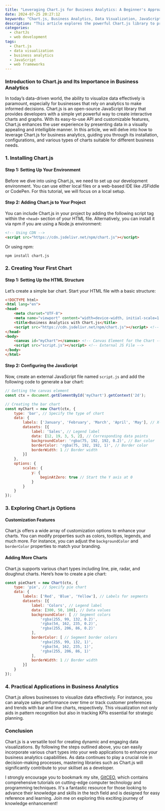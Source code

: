 ```yaml
---
title: "Leveraging Chart.js for Business Analytics: A Beginner's Approach"
date: 2024-07-25 20:27:12
keywords: "Chart.js, Business Analytics, Data Visualization, JavaScript, Web Development"
description: "This article explores the powerful Chart.js library to provide an easy and practical guide on how to implement data visualization techniques for business analytics. Learn how to create interactive charts that enhance data comprehension and decision-making. We will cover the installation, configuration, and various types of charts, along with practical examples to demonstrate their uses. By understanding Chart.js, you will enrich your toolkit for web development and make impactful visual representations of data."
categories:
  - chartJs
  - web development
tags:
  - Chart.js
  - data visualization
  - business analytics
  - JavaScript
  - web frameworks
---
```


### Introduction to Chart.js and Its Importance in Business Analytics

In today’s data-driven world, the ability to visualize data effectively is paramount, especially for businesses that rely on analytics to make informed decisions. Chart.js is an open-source JavaScript library that provides developers with a simple yet powerful way to create interactive charts and graphs. With its easy-to-use API and customizable features, Chart.js enhances the user experience by presenting data in a visually appealing and intelligible manner. In this article, we will delve into how to leverage Chart.js for business analytics, guiding you through its installation, configurations, and various types of charts suitable for different business needs.

<!-- more -->

### 1. Installing Chart.js

#### Step 1: Setting Up Your Environment

Before we dive into using Chart.js, we need to set up our development environment. You can use either local files or a web-based IDE like JSFiddle or CodePen. For this tutorial, we will focus on a local setup.

#### Step 2: Adding Chart.js to Your Project

You can include Chart.js in your project by adding the following script tag within the `<head>` section of your HTML file. Alternatively, you can install it via npm if you are using a Node.js environment:

```html
<!-- Using CDN -->
<script src="https://cdn.jsdelivr.net/npm/chart.js"></script>
```

Or using npm:

```bash
npm install chart.js
```

### 2. Creating Your First Chart

#### Step 1: Setting Up the HTML Structure

Let’s create a simple bar chart. Start your HTML file with a basic structure:

```html
<!DOCTYPE html>
<html lang="en">
<head>
    <meta charset="UTF-8">
    <meta name="viewport" content="width=device-width, initial-scale=1.0">
    <title>Business Analytics with Chart.js</title>
    <script src="https://cdn.jsdelivr.net/npm/chart.js"></script> <!-- Include Chart.js -->
</head>
<body>
    <canvas id="myChart"></canvas> <!-- Canvas Element for the Chart -->
    <script src="script.js"></script> <!-- External JS File -->
</body>
</html>
```

#### Step 2: Configuring the JavaScript

Now, create an external JavaScript file named `script.js` and add the following code to generate a bar chart:

```javascript
// Getting the canvas element
const ctx = document.getElementById('myChart').getContext('2d');

// Creating the bar chart
const myChart = new Chart(ctx, {
    type: 'bar', // Specify the type of chart
    data: {
        labels: ['January', 'February', 'March', 'April', 'May'], // X-axis labels
        datasets: [{
            label: 'Sales', // Legend label
            data: [12, 19, 3, 5, 2], // Corresponding data points
            backgroundColor: 'rgba(75, 192, 192, 0.2)', // Bar color
            borderColor: 'rgba(75, 192, 192, 1)', // Border color
            borderWidth: 1 // Border width
        }]
    },
    options: {
        scales: {
            y: {
                beginAtZero: true // Start the Y axis at 0
            }
        }
    }
});
```

### 3. Exploring Chart.js Options

#### Customization Features

Chart.js offers a wide array of customization options to enhance your charts. You can modify properties such as colors, tooltips, legends, and much more. For instance, you can adjust the `backgroundColor` and `borderColor` properties to match your branding.

#### Adding More Charts

Chart.js supports various chart types including line, pie, radar, and doughnut charts. Here’s how to create a pie chart:

```javascript
const pieChart = new Chart(ctx, {
    type: 'pie', // Specify pie chart
    data: {
        labels: ['Red', 'Blue', 'Yellow'], // Labels for segments
        datasets: [{
            label: 'Colors', // Legend label
            data: [300, 50, 100], // Data values
            backgroundColor: [ // Segment colors
                'rgba(255, 99, 132, 0.2)',
                'rgba(54, 162, 235, 0.2)',
                'rgba(255, 206, 86, 0.2)'
            ],
            borderColor: [ // Segment border colors
                'rgba(255, 99, 132, 1)',
                'rgba(54, 162, 235, 1)',
                'rgba(255, 206, 86, 1)'
            ],
            borderWidth: 1 // Border width
        }]
    }
});
```

### 4. Practical Applications in Business Analytics

Chart.js allows businesses to visualize data effectively. For instance, you can analyze sales performance over time or track customer preferences and trends with bar and line charts, respectively. This visualization not only aids in pattern recognition but also in tracking KPIs essential for strategic planning.

### Conclusion

Chart.js is a versatile tool for creating dynamic and engaging data visualizations. By following the steps outlined above, you can easily incorporate various chart types into your web applications to enhance your business analytics capabilities. As data continues to play a crucial role in decision-making processes, mastering libraries such as Chart.js will significantly contribute to your skillset as a developer.

I strongly encourage you to bookmark my site, [GitCEO](https://gitceo.com), which contains comprehensive tutorials on cutting-edge computer technology and programming techniques. It's a fantastic resource for those looking to advance their knowledge and skills in the tech field and is designed for easy reference and learning. Join me on exploring this exciting journey of knowledge enhancement!